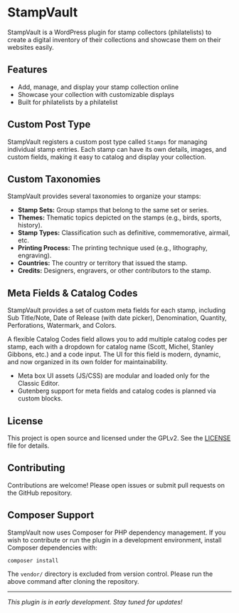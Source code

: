 # StampVault

StampVault is a WordPress plugin for stamp collectors (philatelists) to create a digital inventory of their collections and showcase them on their websites easily.

## Features
- Add, manage, and display your stamp collection online
- Showcase your collection with customizable displays
- Built for philatelists by a philatelist

## Custom Post Type
StampVault registers a custom post type called `Stamps` for managing individual stamp entries. Each stamp can have its own details, images, and custom fields, making it easy to catalog and display your collection.

## Custom Taxonomies
StampVault provides several taxonomies to organize your stamps:
- **Stamp Sets:** Group stamps that belong to the same set or series.
- **Themes:** Thematic topics depicted on the stamps (e.g., birds, sports, history).
- **Stamp Types:** Classification such as definitive, commemorative, airmail, etc.
- **Printing Process:** The printing technique used (e.g., lithography, engraving).
- **Countries:** The country or territory that issued the stamp.
- **Credits:** Designers, engravers, or other contributors to the stamp.

## Meta Fields & Catalog Codes
StampVault provides a set of custom meta fields for each stamp, including Sub Title/Note, Date of Release (with date picker), Denomination, Quantity, Perforations, Watermark, and Colors.

A flexible Catalog Codes field allows you to add multiple catalog codes per stamp, each with a dropdown for catalog name (Scott, Michel, Stanley Gibbons, etc.) and a code input. The UI for this field is modern, dynamic, and now organized in its own folder for maintainability.

- Meta box UI assets (JS/CSS) are modular and loaded only for the Classic Editor.
- Gutenberg support for meta fields and catalog codes is planned via custom blocks.

## License
This project is open source and licensed under the GPLv2. See the [LICENSE](https://www.gnu.org/licenses/gpl-2.0.html) file for details.

## Contributing
Contributions are welcome! Please open issues or submit pull requests on the GitHub repository.

## Composer Support

StampVault now uses Composer for PHP dependency management. If you wish to contribute or run the plugin in a development environment, install Composer dependencies with:

```
composer install
```

The `vendor/` directory is excluded from version control. Please run the above command after cloning the repository.

---

*This plugin is in early development. Stay tuned for updates!*
